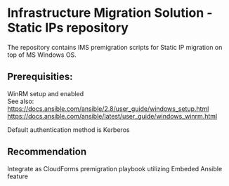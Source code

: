 # Infrastructure Migration Solution - Static IPs repository 

The repository contains IMS premigration scripts for Static IP migration on top of MS Windows OS.  

## Prerequisities:
WinRM setup and enabled  
See also:  
https://docs.ansible.com/ansible/2.8/user_guide/windows_setup.html  
https://docs.ansible.com/ansible/latest/user_guide/windows_winrm.html  
  
Default authentication method is Kerberos  

## Recommendation
Integrate as CloudForms premigration playbook utilizing Embeded Ansible feature  

